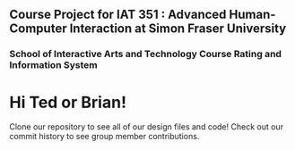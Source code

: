 ## Course Project for IAT 351 : Advanced Human-Computer Interaction at Simon Fraser University
### School of Interactive Arts and Technology Course Rating and Information System

# Hi Ted or Brian!
Clone our repository to see all of our design files and code!
Check out our commit history to see group member contributions.

